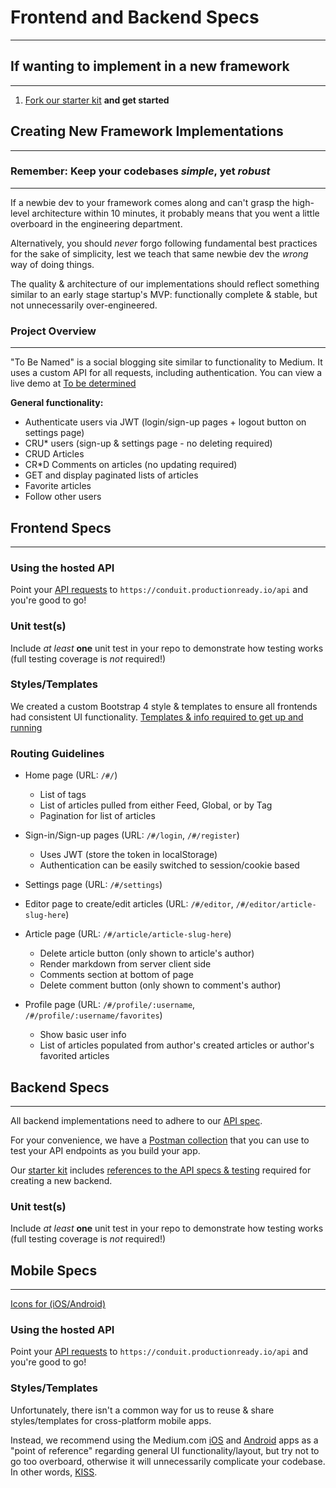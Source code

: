 # Frontend and Backend Specs

---

## If wanting to implement in a new framework

---

1. [Fork our starter kit](https://github.com/gothinkster/realworld-starter-kit) **and get started**

## Creating New Framework Implementations

---

### Remember: Keep your codebases *simple*, yet *robust*

---

If a newbie dev to your framework comes along and can't grasp the high-level architecture within 10 minutes, it probably means that you went a little overboard in the engineering department.

Alternatively, you should *never* forgo following fundamental best practices for the sake of simplicity, lest we teach that same newbie dev the *wrong* way of doing things.

The quality & architecture of our implementations should reflect something similar to an early stage startup's MVP: functionally complete & stable, but not unnecessarily over-engineered.

### Project Overview

---

"To Be Named" is a social blogging site similar to functionality to Medium. It uses a custom API for all requests, including authentication. You can view a live demo at [To be determined]()

**General functionality:**

- Authenticate users via JWT (login/sign-up pages + logout button on settings page)
- CRU* users (sign-up & settings page - no deleting required)
- CRUD Articles
- CR*D Comments on articles (no updating required)
- GET and display paginated lists of articles
- Favorite articles
- Follow other users

## Frontend Specs

---

### Using the hosted API

Point your [API requests](https://github.com/gothinkster/realworld/blob/master/api) to `https://conduit.productionready.io/api` and you're good to go!

### Unit test(s)

Include *at least* **one** unit test in your repo to demonstrate how testing works (full testing coverage is *not* required!)

### Styles/Templates

We created a custom Bootstrap 4 style & templates to ensure all frontends had consistent UI functionality. [Templates & info required to get up and running](https://github.com/gothinkster/realworld-starter-kit/blob/master/FRONTEND_INSTRUCTIONS.md)

### Routing Guidelines

- Home page (URL: `/#/`)
  - List of tags
  - List of articles pulled from either Feed, Global, or by Tag
  - Pagination for list of articles

- Sign-in/Sign-up pages (URL: `/#/login`, `/#/register`)
  - Uses JWT (store the token in localStorage)
  - Authentication can be easily switched to session/cookie based

- Settings page (URL: `/#/settings`)
- Editor page to create/edit articles (URL: `/#/editor`, `/#/editor/article-slug-here`)
- Article page (URL: `/#/article/article-slug-here`)
  - Delete article button (only shown to article's author)
  - Render markdown from server client side
  - Comments section at bottom of page
  - Delete comment button (only shown to comment's author)

- Profile page (URL: `/#/profile/:username`, `/#/profile/:username/favorites`)
  - Show basic user info
  - List of articles populated from author's created articles or author's favorited articles

## Backend Specs

---

All backend implementations need to adhere to our [API spec](https://github.com/gothinkster/realworld/tree/master/api).

For your convenience, we have a [Postman collection](https://github.com/gothinkster/realworld/blob/master/api/Conduit.postman_collection.json) that you can use to test your API endpoints as you build your app.

Our [starter kit](https://github.com/gothinkster/realworld-starter-kit) includes [references to the API specs & testing](https://github.com/gothinkster/realworld-starter-kit/blob/master/BACKEND_INSTRUCTIONS.md) required for creating a new backend.

### Unit test(s)

Include *at least* **one** unit test in your repo to demonstrate how testing works (full testing coverage is *not* required!)

## Mobile Specs

---

[Icons for (iOS/Android)](https://github.com/gothinkster/realworld/tree/master/spec/mobile_icons)

### Using the hosted API

Point your [API requests](https://github.com/gothinkster/realworld/blob/master/api) to `https://conduit.productionready.io/api` and you're good to go!

### Styles/Templates

Unfortunately, there isn't a common way for us to reuse & share styles/templates for cross-platform mobile apps.

Instead, we recommend using the Medium.com [iOS](https://itunes.apple.com/us/app/medium/id828256236?mt=8) and [Android](https://play.google.com/store/apps/details?id=com.medium.reader&hl=en) apps as a "point of reference" regarding general UI functionality/layout, but try not to go too overboard, otherwise it will unnecessarily complicate your codebase. In other words, [KISS](https://en.wikipedia.org/wiki/KISS_principle).
